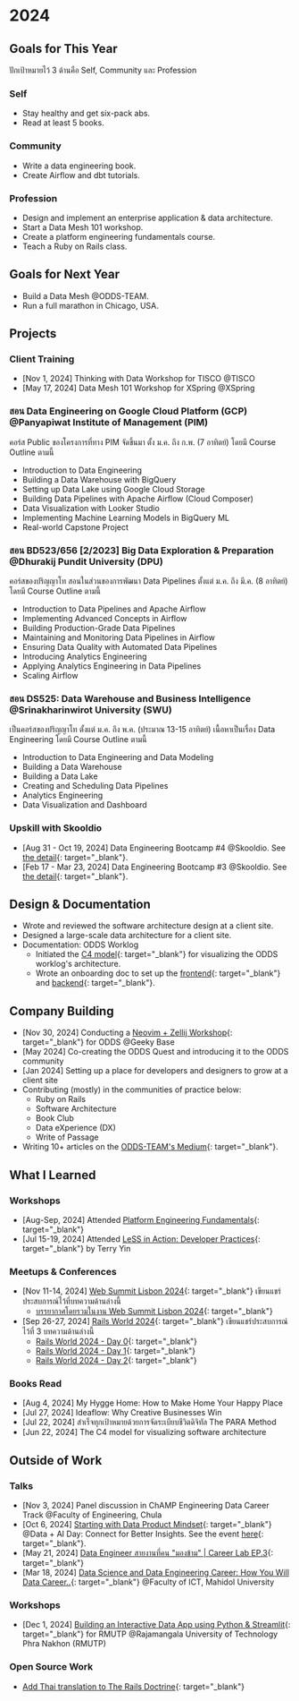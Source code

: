 # 2024

## Goals for This Year

ปักเป้าหมายไว้ 3 ด้านคือ Self, Community และ Profession

### Self

* Stay healthy and get six-pack abs.
* Read at least 5 books.

### Community

* Write a data engineering book.
* Create Airflow and dbt tutorials.

### Profession

* Design and implement an enterprise application & data architecture.
* Start a Data Mesh 101 workshop.
* Create a platform engineering fundamentals course.
* Teach a Ruby on Rails class.

## Goals for Next Year

* Build a Data Mesh @ODDS-TEAM.
* Run a full marathon in Chicago, USA.

## Projects

### Client Training

* [Nov 1, 2024] Thinking with Data Workshop for TISCO @TISCO
* [May 17, 2024] Data Mesh 101 Workshop for XSpring @XSpring

### สอน Data Engineering on Google Cloud Platform (GCP) @Panyapiwat Institute of Management (PIM)

คอร์ส Public ของโครงการที่ทาง PIM จัดขึ้นมา ตั้ง ม.ค. ถึง ก.พ. (7 อาทิตย์) โดยมี Course
Outline ตามนี้

* Introduction to Data Engineering
* Building a Data Warehouse with BigQuery
* Setting up Data Lake using Google Cloud Storage
* Building Data Pipelines with Apache Airflow (Cloud Composer)
* Data Visualization with Looker Studio
* Implementing Machine Learning Models in BigQuery ML
* Real-world Capstone Project

### สอน BD523/656 [2/2023] Big Data Exploration & Preparation @Dhurakij Pundit University (DPU)

คอร์สของปริญญาโท สอนในส่วนของการพัฒนา Data Pipelines ตั้งแต่ ม.ค. ถึง มี.ค. (8 อาทิตย์)
โดยมี Course Outline ตามนี้

* Introduction to Data Pipelines and Apache Airflow
* Implementing Advanced Concepts in Airflow
* Building Production-Grade Data Pipelines
* Maintaining and Monitoring Data Pipelines in Airflow
* Ensuring Data Quality with Automated Data Pipelines
* Introducing Analytics Engineering
* Applying Analytics Engineering in Data Pipelines
* Scaling Airflow

### สอน DS525: Data Warehouse and Business Intelligence @Srinakharinwirot University (SWU)

เป็นคอร์สของปริญญาโท ตั้งแต่ ม.ค.  ถึง พ.ค. (ประมาณ 13-15 อาทิตย์) เนื้อหาเป็นเรื่อง Data
Engineering โดยมี Course Outline ตามนี้

* Introduction to Data Engineering and Data Modeling
* Building a Data Warehouse
* Building a Data Lake
* Creating and Scheduling Data Pipelines
* Analytics Engineering
* Data Visualization and Dashboard

### Upskill with Skooldio

* [Aug 31 - Oct 19, 2024] Data Engineering Bootcamp #4 @Skooldio. See [the
  detail](https://landing.skooldio.com/data-engineering-bootcamp){: target="_blank"}.
* [Feb 17 - Mar 23, 2024] Data Engineering Bootcamp #3 @Skooldio. See [the
  detail](https://landing.skooldio.com/data-engineering-bootcamp){: target="_blank"}.

## Design & Documentation

* Wrote and reviewed the software architecture design at a client site.
* Designed a large-scale data architecture for a client site.
* Documentation: ODDS Worklog
    * Initiated the [C4 model](https://github.com/oddsteam/api.odds-worklog/tree/develop/docs/c4){: target="_blank"} for visualizing the ODDS worklog's architecture.
    * Wrote an onboarding doc to set up the [frontend](https://github.com/oddsteam/web.odds-worklog){: target="_blank"} and [backend](https://github.com/oddsteam/api.odds-worklog){: target="_blank"}.

## Company Building

* [Nov 30, 2024] Conducting a [Neovim + Zellij Workshop](https://zkan.github.io/neovim-zellij-workshop/){: target="_blank"} for ODDS @Geeky Base
* [May 2024] Co-creating the ODDS Quest and introducing it to the ODDS community
* [Jan 2024] Setting up a place for developers and designers to grow at a client site
* Contributing (mostly) in the communities of practice below:
    * Ruby on Rails
    * Software Architecture
    * Book Club
    * Data eXperience (DX)
    * Write of Passage
* Writing 10+ articles on the [ODDS-TEAM's Medium](https://medium.com/odds-team){: target="_blank"}.

## What I Learned

### Workshops

* [Aug-Sep, 2024] Attended [Platform Engineering
Fundamentals](https://platformengineering.org/fundamentals){: target="_blank"}
* [Jul 15-19, 2024] Attended [LeSS in Action: Developer
Practices](https://less.works/course-details/less-in-action-developer-practices-odds-team-bangkok-3883){: target="_blank"}
by Terry Yin

### Meetups & Conferences

* [Nov 11-14, 2024] [Web Summit Lisbon 2024](https://websummit.com/){: target="_blank"} เขียนแชร์ประสบการณ์ไว้ที่บทความด้านล่างนี้
    * [บรรยากาศโดยรวมในงาน Web Summit Lisbon 2024](https://medium.com/odds-team/%E0%B8%9A%E0%B8%A3%E0%B8%A3%E0%B8%A2%E0%B8%B2%E0%B8%81%E0%B8%B2%E0%B8%A8%E0%B9%82%E0%B8%94%E0%B8%A2%E0%B8%A3%E0%B8%A7%E0%B8%A1%E0%B9%83%E0%B8%99%E0%B8%87%E0%B8%B2%E0%B8%99-web-summit-lisbon-2024-2fd7e616ddc5){: target="_blank"}
* [Sep 26-27, 2024] [Rails World 2024](https://rubyonrails.org/world/2024){: target="_blank"} เขียนแชร์ประสบการณ์ไว้ที่ 3 บทความด้านล่างนี้
    * [Rails World 2024 - Day 0](https://medium.com/odds-team/rails-world-2024-day-0-c516f95fea01){: target="_blank"}
    * [Rails World 2024 - Day 1](https://medium.com/odds-team/rails-world-2024-day-1-c65c9d6eb7f4){: target="_blank"}
    * [Rails World 2024 - Day 2](https://medium.com/odds-team/rails-world-2024-day-2-f3a52a83640b){: target="_blank"}

### Books Read

* [Aug 4, 2024] My Hygge Home: How to Make Home Your Happy Place
* [Jul 27, 2024] Ideaflow: Why Creative Businesses Win
* [Jul 22, 2024] สำเร็จทุกเป้าหมายด้วยการจัดระเบียบชีวิตดิจิทัล The PARA Method
* [Jun 22, 2024] The C4 model for visualizing software architecture

## Outside of Work

### Talks

* [Nov 3, 2024] Panel discussion in ChAMP Engineering Data Career Track @Faculty of Engineering, Chula
* [Oct 6, 2024] [Starting with Data Product
Mindset](https://www.canva.com/design/DAGSedCSooo/GOc7xrWy3fRgv5VqsCl-qw/edit?utm_content=DAGSedCSooo&utm_campaign=designshare&utm_medium=link2&utm_source=sharebutton){: target="_blank"}
@Data + AI Day: Connect for Better Insights. See the event
[here](https://www.eventpop.me/e/15705/dataaiday-2024){: target="_blank"}.
* [May 21, 2024] [Data Engineer สายงานที่คน "มองข้าม" | Career Lab
EP.3](https://www.youtube.com/watch?v=yUDPaWyxyo4){: target="_blank"}
* [Mar 18, 2024] [Data Science and Data Engineering Career: How You Will Data
Career..](https://docs.google.com/presentation/d/1AYbV8OX-Ndmog5NtdjzpI-vbhGb6OYX0etQuErwpz-o/edit?usp=sharing){: target="_blank"}
@Faculty of ICT, Mahidol University

### Workshops

* [Dec 1, 2024] [Building an Interactive Data App using Python & Streamlit](https://zkan.notion.site/Building-an-Interactive-Data-App-using-Python-Streamlit-13718798dff6802eb50ad25b04213340?pvs=4){: target="_blank"} for RMUTP @Rajamangala University of Technology Phra Nakhon (RMUTP)

### Open Source Work

* [Add Thai translation to The Rails Doctrine](https://github.com/rails/website/pull/349){: target="_blank"}